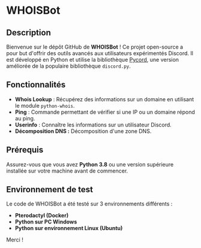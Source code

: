 # WHOISBot

## Description

Bienvenue sur le dépôt GitHub de **WHOISBot** ! Ce projet open-source a pour but d'offrir des outils avancés aux utilisateurs expérimentés Discord. Il est développé en Python et utilise la bibliothèque [Pycord](https://github.com/Pycord-Development/pycord), une version améliorée de la populaire bibliothèque `discord.py`. 

## Fonctionnalités

- **Whois Lookup** : Récupérez des informations sur un domaine en utilisant le module `python-whois`.
- **Ping** : Commande permettant de vérifier si une IP ou un domaine répond au ping.
- **Userinfo** : Connaître les informations sur un utilisateur Discord.
- **Décomposition DNS :** Décomposition d'une zone DNS. 

## Prérequis

Assurez-vous que vous avez **Python 3.8** ou une version supérieure installée sur votre machine avant de commencer.

## Environnement de test

Le code de WHOISBot a été testé sur 3 environnements différents :

- **Pterodactyl (Docker)**
- **Python sur PC Windows**
- **Python sur environnement Linux (Ubuntu)**

Merci !
